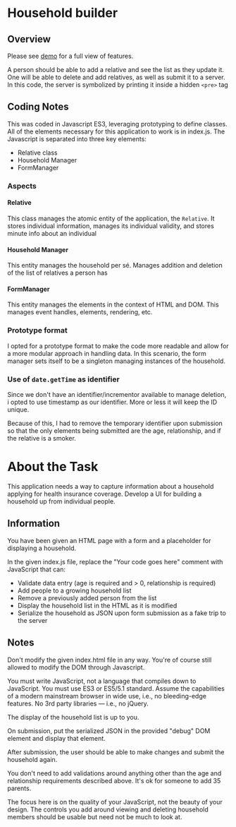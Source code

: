 # Household builder


## Overview

Please see [demo](https://github.com/rapicastillo/cto-hhbuilder/blob/master/household-builder.gif) for a full view of features.

A person should be able to add a relative and see the list as they update it. One will be able to delete and add relatives, as well as submit it to a server. In this code, the server is symbolized by printing it inside a hidden `<pre>` tag


## Coding Notes

This was coded in Javascript ES3, leveraging prototyping to define classes. All of the elements necessary for this application to work is in index.js. The Javascript is separated into three key elements:

* Relative class
* Household Manager
* FormManager


### Aspects 

#### Relative

This class manages the atomic entity of the application, the `Relative`. It stores individual information, manages its individual validity, and stores minute info about an individual

#### Household Manager

This entity manages the household per sé. Manages addition and deletion of the list of relatives a person has

#### FormManager

This entity manages the elements in the context of HTML and DOM. This manages event handles, elements, rendering, etc. 


### Prototype format

I opted for a prototype format to make the code more readable and allow for a more modular approach in handling data.
In this scenario, the form manager sets itself to be a singleton managing instances of the household.

### Use of `date.getTime` as identifier

Since  we don't have an identifier/incrementor available to manage deletion, i opted to use timestamp as our identifier. More or less it will keep the ID unique.

Because of this, I had to remove the temporary identifier upon submission so that the only elements being submitted are the age, relationship, and if the relative is a smoker.


# About the Task

This application needs a way to capture information about a household applying
for health insurance coverage. Develop a UI for building a household up from
individual people.

## Information 

You have been given an HTML page with a form and a placeholder for displaying
a household.

In the given index.js file, replace the "Your code goes here" comment with JavaScript that can:

- Validate data entry (age is required and > 0, relationship is required)
- Add people to a growing household list
- Remove a previously added person from the list
- Display the household list in the HTML as it is modified
- Serialize the household as JSON upon form submission as a fake trip to the server

## Notes

Don't modify the given index.html file in any way. You're of course still allowed to modify the DOM through Javascript.

You must write JavaScript, not a language that compiles down to JavaScript. You
must use ES3 or ES5/5.1 standard. Assume the capabilities of a modern
mainstream browser in wide use, i.e., no bleeding-edge features. No 3rd party
libraries — i.e., no jQuery.

The display of the household list is up to you.

On submission, put the serialized JSON in the provided "debug" DOM element and display that element.

After submission, the user should be able to make changes and submit the household again.

You don't need to add validations around anything other than the age and relationship requirements described above. It's ok for someone to add 35 parents.

The focus here is on the quality of your JavaScript, not the beauty of your design. The controls you add around viewing and deleting
household members should be usable but need not be much to look at.
